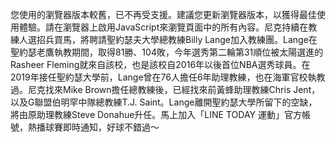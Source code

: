 您使用的瀏覽器版本較舊，已不再受支援。建議您更新瀏覽器版本，以獲得最佳使用體驗。請在瀏覽器上啟用JavaScript來瀏覽頁面中的所有內容。尼克持續在教練人選招兵買馬，將聘請聖約瑟夫大學總教練Billy Lange加入教練團。Lange在聖約瑟老鷹執教期間，取得81勝、104敗，今年選秀第二輪第31順位被太陽選進的Rasheer Fleming就來自該校，也是該校自2016年以後首位NBA選秀球員。在2019年接任聖約瑟大學前，Lange曾在76人擔任6年助理教練，也在海軍官校執教過。尼克找來Mike Brown擔任總教練後，已經找來前黃蜂助理教練Chris Jent，以及G聯盟伯明罕中隊總教練T.J. Saint。Lange離開聖約瑟大學所留下的空缺，將由原助理教練Steve Donahue升任。馬上加入「LINE TODAY 運動」官方帳號，熱播球賽即時通知，好球不錯過～